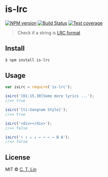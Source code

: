 # is-lrc

[![NPM version][npm-image]][npm-url]
[![Build Status][travis-image]][travis-url]
[![Test coverage][coveralls-image]][coveralls-url]

> Check if a string is [LRC format][lrc-format]

## Install

```sh
$ npm install is-lrc
```

## Usage

```js
var isLrc = require('is-lrc');

isLrc('[01:15.30]Some more lyrics ...');
//=> true

isLrc('[ti:Gangnam Style]');
//=> true

isLrc('<div></div>');
//=> false

isLrc('↑ ↑ ↓ ↓ ← → ← → B A');
//=> false
```

## License
MIT © [C. T. Lin](https://github.com/chentsulin)

[npm-image]: https://img.shields.io/npm/v/is-lrc.svg?style=flat-square
[npm-url]: https://npmjs.org/package/is-lrc
[travis-image]: https://travis-ci.org/chentsulin/is-lrc.svg
[travis-url]: https://travis-ci.org/chentsulin/is-lrc
[coveralls-image]: https://img.shields.io/coveralls/chentsulin/is-lrc.svg?style=flat-square
[coveralls-url]: https://coveralls.io/r/chentsulin/is-lrc
[david_img]: https://img.shields.io/david/chentsulin/is-lrc.svg
[david_site]: https://david-dm.org/chentsulin/is-lrc
[lrc-format]: http://en.wikipedia.org/wiki/LRC_(file_format)
